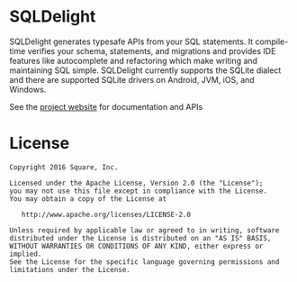 # SQLDelight

SQLDelight generates typesafe APIs from your SQL statements. It compile-time verifies your schema, statements, and migrations and provides IDE features like autocomplete and refactoring which make writing and maintaining SQL simple. SQLDelight currently supports the SQLite dialect and there are supported SQLite drivers on Android, JVM, iOS, and Windows.

See the [project website](https://cashapp.github.io/sqldelight/) for documentation and APIs

License
=======

    Copyright 2016 Square, Inc.

    Licensed under the Apache License, Version 2.0 (the "License");
    you may not use this file except in compliance with the License.
    You may obtain a copy of the License at

       http://www.apache.org/licenses/LICENSE-2.0

    Unless required by applicable law or agreed to in writing, software
    distributed under the License is distributed on an "AS IS" BASIS,
    WITHOUT WARRANTIES OR CONDITIONS OF ANY KIND, either express or implied.
    See the License for the specific language governing permissions and
    limitations under the License.
